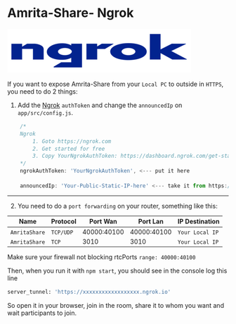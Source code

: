 # Amrita-Share- Ngrok

![ngrok](../public/images/ngrok.png)

If you want to expose Amrita-Share from your `Local PC` to outside in `HTTPS`, you need to do 2 things:

1. Add the [Ngrok](https://ngrok.com) `authToken` and change the `announcedIp` on `app/src/config.js`.

```js
    /*
    Ngrok
        1. Goto https://ngrok.com
        2. Get started for free
        3. Copy YourNgrokAuthToken: https://dashboard.ngrok.com/get-started/your-authtoken
    */
    ngrokAuthToken: 'YourNgrokAuthToken', <--- put it here

    announcedIp: 'Your-Public-Static-IP-here' <--- take it from https://api.ipify.org
```

---

2. You need to do a `port forwarding` on your router, something like this:

| Name            | Protocol    | Port Wan    | Port Lan    | IP Destination    |
| --------------- | ----------- | ----------- | ----------- | ----------------- |
| `AmritaShare` | `TCP/UDP` | 40000:40100 | 40000:40100 | `Your Local IP` |
| `AmritaShare` | `TCP`     | 3010        | 3010        | `Your Local IP` |

Make sure your firewall not blocking rtcPorts `range: 40000:40100`

Then, when you run it with `npm start`, you should see in the console log this line

```bash
server_tunnel: 'https://xxxxxxxxxxxxxxxxxx.ngrok.io'
```

So open it in your browser, join in the room, share it to whom you want and wait participants to join.
